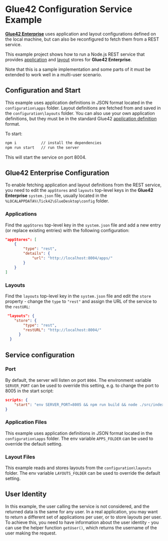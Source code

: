 # Glue42 Configuration Service Example

[**Glue42 Enterprise**](https://glue42.com/desktop-enterprise/) uses application and layout configurations defined on the local machine, but can also be reconfigured to fetch them from a REST service.

This example project shows how to run a Node.js REST service that provides [application](https://docs.glue42.com/glue42-concepts/application-management/overview/index.html#application_stores-rest_service_app_stores) and [layout](https://docs.glue42.com/glue42-concepts/windows/layouts/overview/index.html#layout_stores-rest_service_layout_store) stores for **Glue42 Enterprise**.

Note that this is a sample implementation and some parts of it must be extended to work well in a multi-user scenario.

## Configuration and Start

This example uses application definitions in JSON format located in the `configuration\apps` folder. Layout definitions are fetched from and saved in the `configuration\layouts` folder. You can also use your own application definitions, but they must be in the standard Glue42 [application definition](https://docs.glue42.com/developers/configuration/application/index.html) format.

To start:

```cmd
npm i           // install the dependencies
npm run start   // run the server
```

This will start the service on port 8004.

## Glue42 Enterprise Configuration

To enable fetching application and layout definitions from the REST service, you need to edit the `appStores` and `layouts` top-level keys in the **Glue42 Enterprise** `system.json` file, usually located in the `%LOCALAPPDATA%\Tick42\GlueDesktop\config` folder.

### Applications

Find the `appStores` top-level key in the `system.json` file and add a new entry (or replace existing entries) with the following configuration:

```json
"appStores": [
    {
        "type": "rest",
        "details": {
            "url": "http://localhost:8004/apps/"           
        }
    }
]
``` 

### Layouts

Find the `layouts` top-level key in the `system.json` file and edit the `store` property - change the `type` to `"rest"` and assign the URL of the service to the `restURL`:

```json
 "layouts": {
    "store": {
        "type": "rest",
        "restURL": "http://localhost:8004/"
      }
  } 

```

## Service configuration

### Port 

By default, the server will listen on port `8004`. The environment variable `SERVER_PORT` can be used to override this setting, e.g. to change the port to 8005 in the start script:

```json
scripts: {
    "start": "env SERVER_PORT=8005 && npm run build && node ./src/index.js"
}
```

### Application Files

This example uses application definitions in JSON format located in the `configuration\apps` folder. The env variable `APPS_FOLDER` can be used to override the default setting.

### Layout Files

This example reads and stores layouts from the `configuration\layouts` folder. The env variable `LAYOUTS_FOLDER` can be used to override the default setting.

## User Identity

In this example, the user calling the service is not considered, and the returned data is the same for any user. In a real application, you may want to return a different set of applications per user, or to store layouts per user. To achieve this, you need to have information about the user identity - you can use the helper function `getUser()`, which returns the username of the user making the request.
